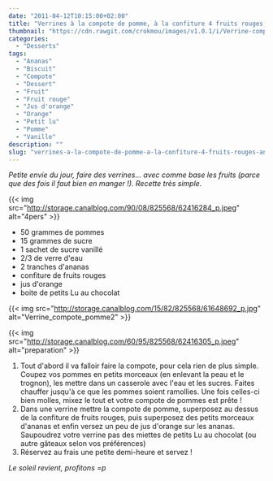 ```yaml
---
date: "2011-04-12T10:15:00+02:00"
title: "Verrines à la compote de pomme, à la confiture 4 fruits rouges, ananas à l'orange et miettes de petits Lu au chocolat"
thumbnail: "https://cdn.rawgit.com/crokmou/images/v1.0.1/i/Verrine-compote-pomme.jpg"
categories:
  - "Desserts"
tags:
  - "Ananas"
  - "Biscuit"
  - "Compote"
  - "Dessert"
  - "Fruit"
  - "Fruit rouge"
  - "Jus d'orange"
  - "Orange"
  - "Petit lu"
  - "Pomme"
  - "Vanille"
description: ""
slug: "verrines-a-la-compote-de-pomme-a-la-confiture-4-fruits-rouges-ananas-a-lorange-et-miettes-de-petits-lu-au-chocolat"
---
```


_Petite envie du jour, faire des verrines... avec comme base les fruits (parce que des fois il faut bien en manger !). Recette très simple._

{{< img src="http://storage.canalblog.com/90/08/825568/62416284_p.jpeg" alt="4pers" >}}

*   50 grammes de pommes
*   15 grammes de sucre
*   1 sachet de sucre vanillé
*   2/3 de verre d'eau
*   2 tranches d'ananas
*   confiture de fruits rouges
*   jus d'orange
*   boite de petits Lu au chocolat

{{< img src="http://storage.canalblog.com/15/82/825568/61648692_p.jpg" alt="Verrine_compote_pomme2" >}}

{{< img src="http://storage.canalblog.com/60/95/825568/62416305_p.jpeg" alt="preparation" >}}

1.  Tout d'abord il va falloir faire la compote, pour cela rien de plus simple. Coupez vos pommes en petits morceaux (en enlevant la peau et le trognon), les mettre dans un casserole avec l'eau et les sucres. Faites chauffer jusqu'à ce que les pommes soient ramollies. Une fois celles-ci bien molles, mixez le tout et votre compote de pommes est prête !
2.  Dans une verrine mettre la compote de pomme, superposez au dessus de la confiture de fruits rouges, puis superposez des petits morceaux d'ananas et enfin versez un peu de jus d'orange sur les ananas. Saupoudrez votre verrine pas des miettes de petits Lu au chocolat (ou autre gâteaux selon vos préférences)
3.  Réservez au frais une petite demi-heure et servez !

_Le soleil revient, profitons =p_